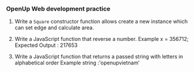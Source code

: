 ### OpenUp Web development practice

1. Write a `Square` constructor function allows create a new instance which can set edge and calculate area.

2. Write a JavaScript function that reverse a number.
Example x = 356712;
Expected Output : 217653

3. Write a JavaScript function that returns a passed string with letters in alphabetical order
Example string :'openupvietnam’
